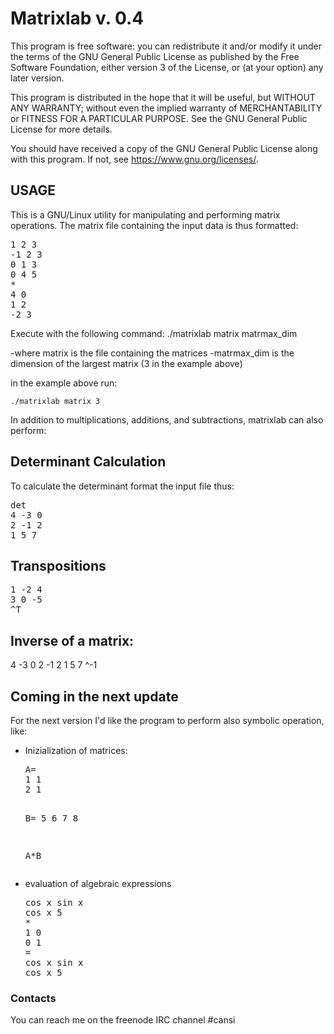 # Matrixlab v. 0.4

This program is free software: you can redistribute it and/or modify
it under the terms of the GNU General Public License as published by
the Free Software Foundation, either version 3 of the License, or
(at your option) any later version.

This program is distributed in the hope that it will be useful,
but WITHOUT ANY WARRANTY; without even the implied warranty of
MERCHANTABILITY or FITNESS FOR A PARTICULAR PURPOSE.  See the
GNU General Public License for more details.

You should have received a copy of the GNU General Public License
along with this program. If not, see <https://www.gnu.org/licenses/>.

USAGE
------------------------------
This is a GNU/Linux utility for manipulating and performing matrix operations.
The matrix file containing the input data is thus formatted:

<pre>
1 2 3
-1 2 3
0 1 3
0 4 5
*
4 0
1 2
-2 3
</pre>

Execute with the following command:
	./matrixlab matrix matrmax_dim

-where matrix is the file containing the matrices
-matrmax_dim is the dimension of the largest matrix (3 in the example above)

in the example above run:

	./matrixlab matrix 3
	
In addition to multiplications, additions, and subtractions, matrixlab can also perform: 

Determinant Calculation
--------------------------------
To calculate the determinant format the input file thus:

<pre>
det
4 -3 0
2 -1 2
1 5 7
</pre>

Transpositions
-------------------
<pre>
1 -2 4 
3 0 -5 
^T
</pre>

Inverse of a matrix:
---------------------

4 -3 0
2 -1 2
1 5 7
^-1



<h2>Coming in the next update</h2>

For the next version I'd like the program to perform also symbolic operation, like:

<ul>
<li><p>Inizialization of matrices:</p>
<pre>
A=
1 1
2 1

B=
5 6
7 8

A*B
</pre>
</li>

<li><p>evaluation of algebraic expressions</p>

<pre>
cos x sin x
cos x 5
*
1 0
0 1
=
cos x sin x
cos x 5
</pre>
</li>
</ul>

<h3>Contacts</h3>

You can reach me on the freenode IRC channel #cansi
